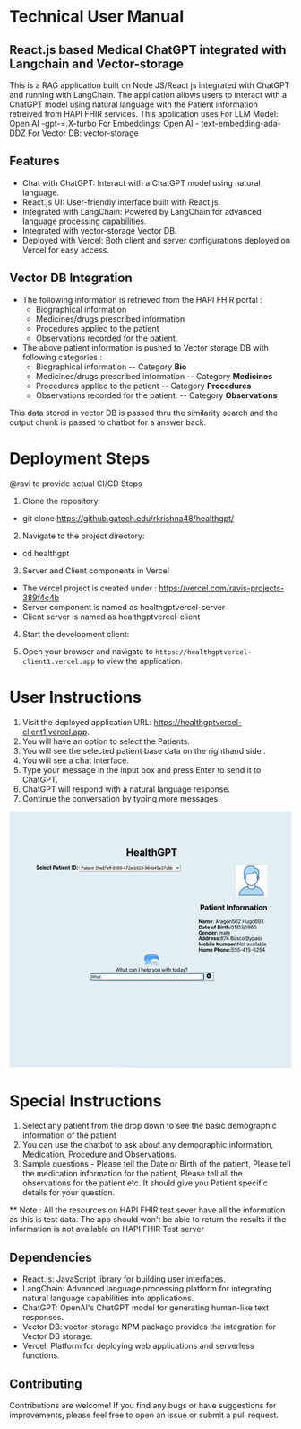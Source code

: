 # Technical User Manual

## React.js based Medical ChatGPT integrated with Langchain and Vector-storage

This is a RAG application built on Node JS/React js integrated with ChatGPT and running with LangChain. The application allows users to interact with a ChatGPT model using natural language with the Patient information retreived from HAPI FHIR services. This application uses
For LLM Model: Open AI -gpt-=.X-turbo
For Embeddings: Open AI - text-embedding-ada-DDZ
For Vector DB: vector-storage

## Features

- Chat with ChatGPT: Interact with a ChatGPT model using natural language.
- React.js UI: User-friendly interface built with React.js.
- Integrated with LangChain: Powered by LangChain for advanced language processing capabilities.
- Integrated with vector-storage Vector DB.
- Deployed with Vercel: Both client and server configurations deployed on Vercel for easy access.

## Vector DB Integration
- The following information is retrieved from the HAPI FHIR portal :
  - Biographical information
  - Medicines/drugs prescribed information
  - Procedures applied to the patient
  - Observations recorded for the patient.
- The above patient information is pushed to Vector storage DB with following categories : 
   - Biographical information  -- Category **Bio**
  - Medicines/drugs prescribed information -- Category **Medicines**
  - Procedures applied to the patient -- Category **Procedures**
  - Observations recorded for the patient. -- Category **Observations**

This data stored in vector DB is passed thru the similarity search and the output chunk is passed to chatbot for a answer back.

# Deployment Steps

@ravi to provide actual CI/CD Steps

1. Clone the repository:
-   git clone https://github.gatech.edu/rkrishna48/healthgpt/

2. Navigate to the project directory:

-   cd healthgpt

3. Server and Client components in Vercel

-   The vercel project is created under : https://vercel.com/ravis-projects-389f4c4b
-   Server component is named as healthgptvercel-server
-   Client server is named as healthgptvercel-client

4. Start the development client:

5. Open your browser and navigate to `https://healthgptvercel-client1.vercel.app` to view the application.

# User Instructions

1. Visit the deployed application URL: https://healthgptvercel-client1.vercel.app.
2. You will have an option to select the Patients.
3. You will see the selected patient base data on the righthand side .
4. You will see a chat interface.
5. Type your message in the input box and press Enter to send it to ChatGPT.
6. ChatGPT will respond with a natural language response.
7. Continue the conversation by typing more messages.


![Alt Text](../assets/HealthGPT.gif)

# Special Instructions

1. Select any patient from the drop down to see the basic demographic information of the patient
2. You can use the chatbot to ask about any demographic information, Medication, Procedure and Observations.
3. Sample questions - Please tell the Date or Birth of the patient, Please tell the medication information for the patient, Please tell all the observations for the patient etc. It should give you Patient specific details for your question.

** Note : All the resources on HAPI FHIR test sever have all the information as this is test data. The app should won't be able to return the results if the information is not available on HAPI FHIR Test server

## Dependencies

- React.js: JavaScript library for building user interfaces.
- LangChain: Advanced language processing platform for integrating natural language capabilities into applications.
- ChatGPT: OpenAI's ChatGPT model for generating human-like text responses.
- Vector DB: vector-storage NPM package provides the integration for Vector DB storage.
- Vercel: Platform for deploying web applications and serverless functions.

## Contributing

Contributions are welcome! If you find any bugs or have suggestions for improvements, please feel free to open an issue or submit a pull request.


